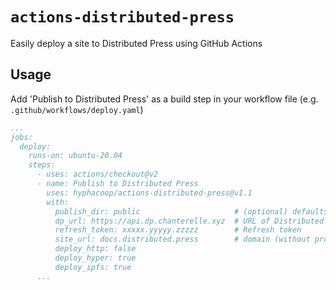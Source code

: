 # `actions-distributed-press`
Easily deploy a site to Distributed Press using GitHub Actions

## Usage
Add 'Publish to Distributed Press' as a build step in your workflow file (e.g. `.github/workflows/deploy.yaml`)

```yaml
...
jobs:
  deploy:
    runs-on: ubuntu-20.04
    steps:
      - uses: actions/checkout@v2
      - name: Publish to Distributed Press 
        uses: hyphacoop/actions-distributed-press@v1.1
        with:
          publish_dir: public                     # (optional) defaults to /public
          dp_url: https://api.dp.chanterelle.xyz  # URL of Distributed Press API Instance (include http/https)
          refresh_token: xxxxx.yyyyy.zzzzz        # Refresh token 
          site_url: docs.distributed.press        # domain (without protocol)
          deploy_http: false
          deploy_hyper: true
          deploy_ipfs: true
      ...
```
